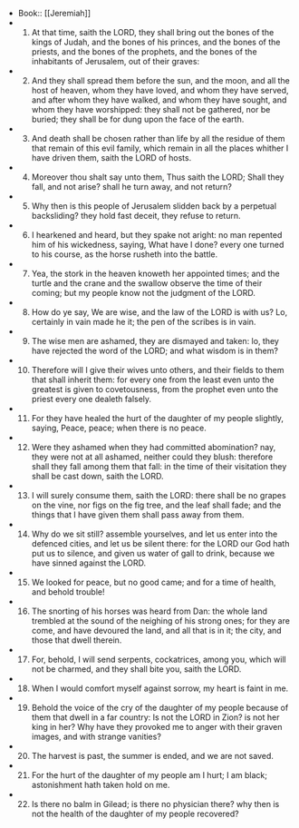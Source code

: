 - Book:: [[Jeremiah]]
- 1. At that time, saith the LORD, they shall bring out the bones of the kings of Judah, and the bones of his princes, and the bones of the priests, and the bones of the prophets, and the bones of the inhabitants of Jerusalem, out of their graves:
- 2. And they shall spread them before the sun, and the moon, and all the host of heaven, whom they have loved, and whom they have served, and after whom they have walked, and whom they have sought, and whom they have worshipped: they shall not be gathered, nor be buried; they shall be for dung upon the face of the earth.
- 3. And death shall be chosen rather than life by all the residue of them that remain of this evil family, which remain in all the places whither I have driven them, saith the LORD of hosts.
- 4. Moreover thou shalt say unto them, Thus saith the LORD; Shall they fall, and not arise? shall he turn away, and not return?
- 5. Why then is this people of Jerusalem slidden back by a perpetual backsliding? they hold fast deceit, they refuse to return.
- 6. I hearkened and heard, but they spake not aright: no man repented him of his wickedness, saying, What have I done? every one turned to his course, as the horse rusheth into the battle.
- 7. Yea, the stork in the heaven knoweth her appointed times; and the turtle and the crane and the swallow observe the time of their coming; but my people know not the judgment of the LORD.
- 8. How do ye say, We are wise, and the law of the LORD is with us? Lo, certainly in vain made he it; the pen of the scribes is in vain.
- 9. The wise men are ashamed, they are dismayed and taken: lo, they have rejected the word of the LORD; and what wisdom is in them?
- 10. Therefore will I give their wives unto others, and their fields to them that shall inherit them: for every one from the least even unto the greatest is given to covetousness, from the prophet even unto the priest every one dealeth falsely.
- 11. For they have healed the hurt of the daughter of my people slightly, saying, Peace, peace; when there is no peace.
- 12. Were they ashamed when they had committed abomination? nay, they were not at all ashamed, neither could they blush: therefore shall they fall among them that fall: in the time of their visitation they shall be cast down, saith the LORD.
- 13. I will surely consume them, saith the LORD: there shall be no grapes on the vine, nor figs on the fig tree, and the leaf shall fade; and the things that I have given them shall pass away from them.
- 14. Why do we sit still? assemble yourselves, and let us enter into the defenced cities, and let us be silent there: for the LORD our God hath put us to silence, and given us water of gall to drink, because we have sinned against the LORD.
- 15. We looked for peace, but no good came; and for a time of health, and behold trouble!
- 16. The snorting of his horses was heard from Dan: the whole land trembled at the sound of the neighing of his strong ones; for they are come, and have devoured the land, and all that is in it; the city, and those that dwell therein.
- 17. For, behold, I will send serpents, cockatrices, among you, which will not be charmed, and they shall bite you, saith the LORD.
- 18. When I would comfort myself against sorrow, my heart is faint in me.
- 19. Behold the voice of the cry of the daughter of my people because of them that dwell in a far country: Is not the LORD in Zion? is not her king in her? Why have they provoked me to anger with their graven images, and with strange vanities?
- 20. The harvest is past, the summer is ended, and we are not saved.
- 21. For the hurt of the daughter of my people am I hurt; I am black; astonishment hath taken hold on me.
- 22. Is there no balm in Gilead; is there no physician there? why then is not the health of the daughter of my people recovered?
